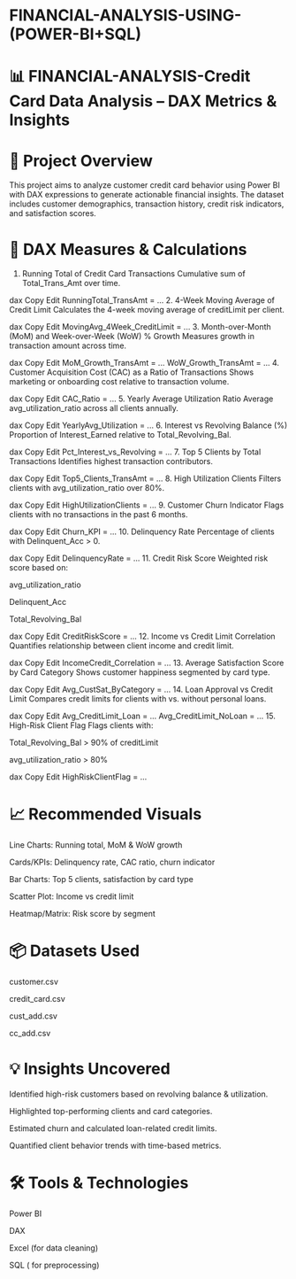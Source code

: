 # FINANCIAL-ANALYSIS-USING-(POWER-BI+SQL)
# 📊 FINANCIAL-ANALYSIS-Credit Card Data Analysis – DAX Metrics & Insights
# 📁 Project Overview
This project aims to analyze customer credit card behavior using Power BI with DAX expressions to generate actionable financial insights. The dataset includes customer demographics, transaction history, credit risk indicators, and satisfaction scores.

# 🔧 DAX Measures & Calculations
1. Running Total of Credit Card Transactions
Cumulative sum of Total_Trans_Amt over time.

dax
Copy
Edit
RunningTotal_TransAmt = ...
2. 4-Week Moving Average of Credit Limit
Calculates the 4-week moving average of creditLimit per client.

dax
Copy
Edit
MovingAvg_4Week_CreditLimit = ...
3. Month-over-Month (MoM) and Week-over-Week (WoW) % Growth
Measures growth in transaction amount across time.

dax
Copy
Edit
MoM_Growth_TransAmt = ...
WoW_Growth_TransAmt = ...
4. Customer Acquisition Cost (CAC) as a Ratio of Transactions
Shows marketing or onboarding cost relative to transaction volume.

dax
Copy
Edit
CAC_Ratio = ...
5. Yearly Average Utilization Ratio
Average avg_utilization_ratio across all clients annually.

dax
Copy
Edit
YearlyAvg_Utilization = ...
6. Interest vs Revolving Balance (%)
Proportion of Interest_Earned relative to Total_Revolving_Bal.

dax
Copy
Edit
Pct_Interest_vs_Revolving = ...
7. Top 5 Clients by Total Transactions
Identifies highest transaction contributors.

dax
Copy
Edit
Top5_Clients_TransAmt = ...
8. High Utilization Clients
Filters clients with avg_utilization_ratio over 80%.

dax
Copy
Edit
HighUtilizationClients = ...
9. Customer Churn Indicator
Flags clients with no transactions in the past 6 months.

dax
Copy
Edit
Churn_KPI = ...
10. Delinquency Rate
Percentage of clients with Delinquent_Acc > 0.

dax
Copy
Edit
DelinquencyRate = ...
11. Credit Risk Score
Weighted risk score based on:

avg_utilization_ratio

Delinquent_Acc

Total_Revolving_Bal

dax
Copy
Edit
CreditRiskScore = ...
12. Income vs Credit Limit Correlation
Quantifies relationship between client income and credit limit.

dax
Copy
Edit
IncomeCredit_Correlation = ...
13. Average Satisfaction Score by Card Category
Shows customer happiness segmented by card type.

dax
Copy
Edit
Avg_CustSat_ByCategory = ...
14. Loan Approval vs Credit Limit
Compares credit limits for clients with vs. without personal loans.

dax
Copy
Edit
Avg_CreditLimit_Loan = ...
Avg_CreditLimit_NoLoan = ...
15. High-Risk Client Flag
Flags clients with:

Total_Revolving_Bal > 90% of creditLimit

avg_utilization_ratio > 80%

dax
Copy
Edit
HighRiskClientFlag = ...
# 📈 Recommended Visuals
Line Charts: Running total, MoM & WoW growth

Cards/KPIs: Delinquency rate, CAC ratio, churn indicator

Bar Charts: Top 5 clients, satisfaction by card type

Scatter Plot: Income vs credit limit

Heatmap/Matrix: Risk score by segment

# 📦 Datasets Used
customer.csv

credit_card.csv

cust_add.csv

cc_add.csv

# 💡 Insights Uncovered
Identified high-risk customers based on revolving balance & utilization.

Highlighted top-performing clients and card categories.

Estimated churn and calculated loan-related credit limits.

Quantified client behavior trends with time-based metrics.

# 🛠️ Tools & Technologies
Power BI

DAX

Excel (for data cleaning)

SQL ( for preprocessing)
